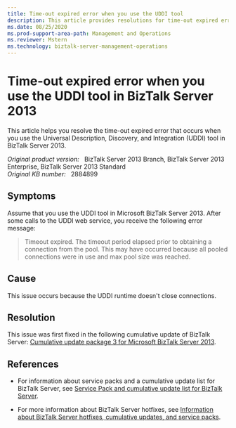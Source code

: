 ```yaml
---
title: Time-out expired error when you use the UDDI tool
description: This article provides resolutions for time-out expired error that occurs when you use the UDDI tool in BizTalk Server 2013.
ms.date: 08/25/2020
ms.prod-support-area-path: Management and Operations
ms.reviewer: Mstern
ms.technology: biztalk-server-management-operations
---
```

# Time-out expired error when you use the UDDI tool in BizTalk Server 2013

This article helps you resolve the time-out expired error that occurs when you use the Universal Description, Discovery, and Integration (UDDI) tool in BizTalk Server 2013.

_Original product version:_ &nbsp; BizTalk Server 2013 Branch, BizTalk Server 2013 Enterprise, BizTalk Server 2013 Standard  
_Original KB number:_ &nbsp; 2884899

## Symptoms

Assume that you use the UDDI tool in Microsoft BizTalk Server 2013. After some calls to the UDDI web service, you receive the following error message:

> Timeout expired. The timeout period elapsed prior to obtaining a connection from the pool. This may have occurred because all pooled connections were in use and max pool size was reached.

## Cause

This issue occurs because the UDDI runtime doesn't close connections.

## Resolution

This issue was first fixed in the following cumulative update of BizTalk Server: [Cumulative update package 3 for Microsoft BizTalk Server 2013](https://support.microsoft.com/help/3088676).

## References

- For information about service packs and a cumulative update list for BizTalk Server, see [Service Pack and cumulative update list for BizTalk Server](https://support.microsoft.com/help/2555976).

- For more information about BizTalk Server hotfixes, see [Information about BizTalk Server hotfixes, cumulative updates, and service packs](/troubleshoot/biztalk/biztalk-hotfixes-cumulative-update).

